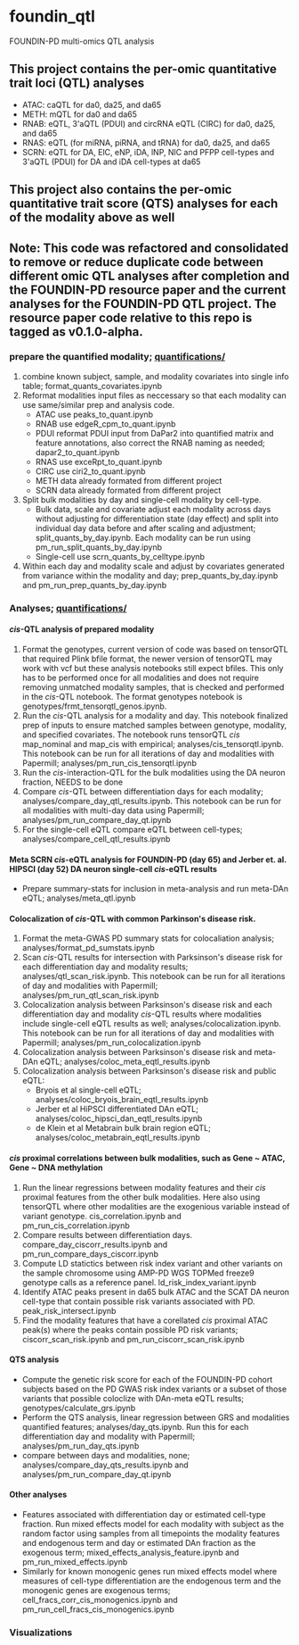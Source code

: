 # foundin_qtl
FOUNDIN-PD multi-omics QTL analysis

## This project contains the per-omic quantitative trait loci (QTL) analyses
- ATAC: caQTL for da0, da25, and da65
- METH: mQTL for da0 and da65
- RNAB: eQTL, 3'aQTL (PDUI) and circRNA eQTL (CIRC) for da0, da25, and da65 
- RNAS: eQTL (for miRNA, piRNA, and tRNA) for da0, da25, and da65 
- SCRN: eQTL for DA, ElC, eNP, iDA, lNP, NlC and PFPP cell-types and 3'aQTL (PDUI) for DA and iDA cell-types at da65

## This project also contains the per-omic quantitative trait score (QTS) analyses for each of the modality above as well
    
## Note: This code was refactored and consolidated to remove or reduce duplicate code between different omic QTL analyses after completion and the FOUNDIN-PD resource paper and the current analyses for the FOUNDIN-PD QTL project. The resource paper code relative to this repo is tagged as v0.1.0-alpha.

### prepare the quantified modality; [quantifications/](https://raw.githubusercontent.com/FOUNDINPD/foundin_qtl/quantifications/main/README.md)
1. combine known subject, sample, and modality covariates into single info table; format_quants_covariates.ipynb
2. Reformat modalities input files as neccessary so that each modality can use same/similar prep and analysis code.
    - ATAC use peaks_to_quant.ipynb
    - RNAB use edgeR_cpm_to_quant.ipynb
    - PDUI reformat PDUI input from DaPar2 into quantified matrix and feature annotations, also correct the RNAB naming as needed; dapar2_to_quant.ipynb
    - RNAS use exceRpt_to_quant.ipynb
    - CIRC use ciri2_to_quant.ipynb
    - METH data already formated from different project
    - SCRN data already formated from different project
3. Split bulk modalities by day and single-cell modality by cell-type.
    - Bulk data, scale and covariate adjust each modality across days without adjusting for differentiation state (day effect) and split into individual day data before and after scaling and adjustment; split_quants_by_day.ipynb. Each modality can be run using pm_run_split_quants_by_day.ipynb
    - Single-cell use scrn_quants_by_celltype.ipynb
4. Within each day and modality scale and adjust by covariates generated from variance within the modality and day; prep_quants_by_day.ipynb and pm_run_prep_quants_by_day.ipynb

### Analyses; [quantifications/](https://raw.githubusercontent.com/FOUNDINPD/foundin_qtl/analyses/main/README.md)
#### <i>cis</i>-QTL analysis of prepared modality
1. Format the genotypes, current version of code was based on tensorQTL that required Plink bfile format, the newer version of tensorQTL may work with vcf but these analysis notebooks still expect bfiles. This only has to be performed once for all modalities and does not require removing unmatched modality samples, that is checked and performed in the <i>cis</i>-QTL notebook. The format genotypes notebook is genotypes/frmt_tensorqtl_genos.ipynb.
2. Run the <i>cis</i>-QTL analysis for a modality and day. This notebook finalized prep of inputs to ensure matched samples between genotype, modality, and specified covariates. The notebook runs tensorQTL <i>cis</i> map_nominal and map_cis with empirical; analyses/cis_tensorqtl.ipynb. This notebook can be run for all iterations of day and modalities with Papermill; analyses/pm_run_cis_tensorqtl.ipynb
3. Run the <i>cis</i>-interaction-QTL for the bulk modalities using the DA neuron fraction, NEEDS to be done
4. Compare <i>cis</i>-QTL between differentiation days for each modality; analyses/compare_day_qtl_results.ipynb. This notebook can be run for all modalities with multi-day data using Papermill; analyses/pm_run_compare_day_qt.ipynb
5. For the single-cell eQTL compare eQTL between cell-types; analyses/compare_cell_qtl_results.ipynb

#### Meta SCRN <i>cis</i>-eQTL analysis for FOUNDIN-PD (day 65) and Jerber et. al. HIPSCI (day 52) DA neuron single-cell <i>cis</i>-eQTL results
- Prepare summary-stats for inclusion in meta-analysis and run meta-DAn eQTL; analyses/meta_qtl.ipynb


#### Colocalization of <i>cis</i>-QTL with common Parkinson's disease risk.
1. Format the meta-GWAS PD summary stats for colocaliation analysis; analyses/format_pd_sumstats.ipynb
1. Scan <i>cis</i>-QTL results for intersection with Parksinson's disease risk for each differentiation day and modality results; analyses/qtl_scan_risk.ipynb. This notebook can be run for all iterations of day and modalities with Papermill; analyses/pm_run_qtl_scan_risk.ipynb
2. Colocalization analysis between Parksinson's disease risk and each differentiation day and modality <i>cis</i>-QTL results where modalities include single-cell eQTL results as well; analyses/colocalization.ipynb. This notebook can be run for all iterations of day and modalities with Papermill; analyses/pm_run_colocalization.ipynb
3. Colocalization analysis between Parksinson's disease risk and meta-DAn eQTL; analyses/coloc_meta_eqtl_results.ipynb
4. Colocalization analysis between Parksinson's disease risk and public eQTL:
    - Bryois et al single-cell eQTL; analyses/coloc_bryois_brain_eqtl_results.ipynb
    - Jerber et al HiPSCI differentiated DAn eQTL; analyses/coloc_hipsci_dan_eqtl_results.ipynb
    - de Klein et al Metabrain bulk brain region eQTL; analyses/coloc_metabrain_eqtl_results.ipynb
  
#### <i>cis</i> proximal correlations between bulk modalities, such as Gene ~ ATAC, Gene ~ DNA methylation
1. Run the linear regressions between modality features and their <i>cis</i> proximal features from the other bulk modalities. Here also using tensorQTL where other modalities are the exogenious variable instead of variant genotype. cis_correlation.ipynb and pm_run_cis_correlation.ipynb
2. Compare results between differentiation days. compare_day_ciscorr_results.ipynb and pm_run_compare_days_ciscorr.ipynb
4. Compute LD statictics between risk index variant and other variants on the sample chromosome using AMP-PD WGS TOPMed freeze9 genotype calls as a reference panel. ld_risk_index_variant.ipynb
5. Identify ATAC peaks present in da65 bulk ATAC and the SCAT DA neuron cell-type that contain possible risk variants associated with PD. peak_risk_intersect.ipynb
6. Find the modality features that have a corellated <i>cis</i> proximal ATAC peak(s) where the peaks contain possible PD risk variants; ciscorr_scan_risk.ipynb and pm_run_ciscorr_scan_risk.ipynb


#### QTS analysis
- Compute the genetic risk score for each of the FOUNDIN-PD cohort subjects based on the PD GWAS risk index variants or a subset of those variants that possible coloclize with DAn-meta eQTL results; genotypes/calculate_grs.ipynb
- Perform the QTS analysis, linear regression between GRS and modalities quantified features; analyses/day_qts.ipynb. Run this for each differentiation day and modality with Papermill; analyses/pm_run_day_qts.ipynb
- compare between days and modalities, none; analyses/compare_day_qts_results.ipynb and analyses/pm_run_compare_day_qt.ipynb

#### Other analyses
- Features associated with differentiation day or estimated cell-type fraction. Run mixed effects model for each modality with subject as the random factor using samples from all timepoints the modality features and endogenous term and day or estimated DAn fraction as the exogenous term; mixed_effects_analysis_feature.ipynb and pm_run_mixed_effects.ipynb
- Similarly for known monogenic genes run mixed effects model where measures of cell-type differentiation are the endogenous term and the monogenic genes are exogenous terms; cell_fracs_corr_cis_monogenics.ipynb and pm_run_cell_fracs_cis_monogenics.ipynb

### Visualizations
